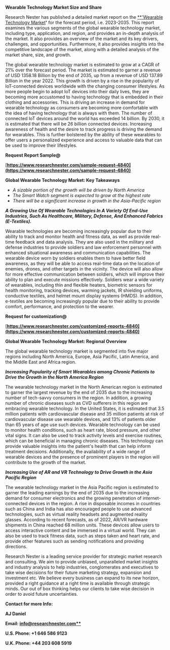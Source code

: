 ﻿**Wearable Technology Market Size and Share**

Research Nester has published a detailed market report on the [**'Wearable Technology Market](https://www.researchnester.com/reports/wearable-technology-market/4840)**'** for the forecast period, i.e. 2023-2035. This report examines the various segments of the global wearable technology market, including type, application, and region, and provides an in-depth analysis of the market. It also provides an overview of the market and its key drivers, challenges, and opportunities. Furthermore, it also provides insights into the competitive landscape of the market, along with a detailed analysis of the market share, size, and growth.

The global wearable technology market is estimated to grow at a CAGR of 21% over the forecast period. The market is estimated to garner a revenue of USD 1358.18 Billion by the end of 2035, up from a revenue of USD 137.89 Billion in the year 2022. This growth is driven by a rise in the popularity of IoT-connected devices worldwide with the changing consumer lifestyles. As more people begin to adopt IoT devices into their daily lives, they are becoming more accustomed to having technology that is embedded in their clothing and accessories. This is driving an increase in demand for wearable technology as consumers are becoming more comfortable with the idea of having technology that is always with them. The number of connected IoT devices around the world has exceeded 14 billion. By 2030, it is estimated that there will be 26 billion connected devices. Increasing awareness of health and the desire to track progress is driving the demand for wearables. This is further bolstered by the ability of these wearables to offer users a personalized experience and access to valuable data that can be used to improve their lifestyles.

**Request Report Sample@**

[**https://www.researchnester.com/sample-request-4840](https://www.researchnester.com/sample-request-4840)** 

**Global Wearable Technology Market: Key Takeaways** 

- *A sizable portion of the growth will be driven by North America*
- *The Smart Watch segment is expected to grow at the highest rate*
- *There will be a significant increase in growth in the Asia-Pacific region*

***A Growing Use Of Wearable Technologies In A Variety Of End-Use Industries, Such As Healthcare, Military, Defense, And Enhanced Fabrics (E-Textiles).*** 

Wearable technologies are becoming increasingly popular due to their ability to track and monitor health and fitness data, as well as provide real-time feedback and data analysis. They are also used in the military and defense industries to provide soldiers and law enforcement personnel with enhanced situational awareness and communication capabilities. The wearable device worn by soldiers enables them to have better field awareness, as they will be able to access real-time data on the location of enemies, drones, and other targets in the vicinity. The device will also allow for more effective communication between soldiers, which will improve their ability to plan and execute missions effectively. Soldiers wear a wide variety of wearables, including thin and flexible heaters, biometric sensors for health monitoring, tracking devices, warming jackets, IR shielding uniforms, conductive textiles, and helmet mount display systems (HMDS). In addition, e-textiles are becoming increasingly popular due to their ability to provide comfort, performance, and protection to the wearer.

**Request for customization@**

[**https://www.researchnester.com/customized-reports-4840](https://www.researchnester.com/customized-reports-4840)** 

**Global Wearable Technology Market: Regional Overview**

The global wearable technology market is segmented into five major regions including North America, Europe, Asia Pacific, Latin America, and the Middle East and Africa region. 

***Increasing Popularity of Smart Wearables among Chronic Patients to Drive the Growth in the North America Region***

The wearable technology market in the North American region is estimated to garner the largest revenue by the end of 2035 due to the increasing number of tech-savvy consumers in the region. In addition, a growing number of chronic diseases such as CVD sufferers in this region are embracing wearable technology. In the United States, it is estimated that 3.5 million patients with cardiovascular disease and 35 million patients at risk of cardiovascular disease use wearable devices, and 13% of patients older than 65 years of age use such devices. Wearable technology can be used to monitor health conditions, such as heart rate, blood pressure, and other vital signs. It can also be used to track activity levels and exercise routines, which can be beneficial in managing chronic diseases. This technology can provide valuable insights into the patient's health that can help inform treatment decisions. Additionally, the availability of a wide range of wearable devices and the presence of prominent players in the region will contribute to the growth of the market.

***Increasing Use of AR and VR Technology to Drive Growth in the Asia Pacific Region***

The wearable technology market in the Asia Pacific region is estimated to garner the leading earnings by the end of 2035 due to the increasing demand for consumer electronics and the growing penetration of internet-connected devices in the region. A rise in disposable incomes in countries such as China and India has also encouraged people to use advanced technologies, such as virtual reality headsets and augmented reality glasses. According to recent forecasts, as of 2022, AR/VR hardware shipments in China reached 68 million units. These devices allow users to access interactive content and be immersed in a virtual world. They can also be used to track fitness data, such as steps taken and heart rate, and provide other features such as sending notifications and providing directions. 

Research Nester is a leading service provider for strategic market research and consulting. We aim to provide unbiased, unparalleled market insights and industry analysis to help industries, conglomerates and executives to take wise decisions for their future marketing strategy, expansion and investment etc. We believe every business can expand to its new horizon, provided a right guidance at a right time is available through strategic minds. Our out of box thinking helps our clients to take wise decision in order to avoid future uncertainties.

**Contact for more Info:**

**AJ Daniel**

**Email: [info@researchnester.com**](mailto:info@researchnester.com)**

**U.S. Phone: +1 646 586 9123** 

**U.K. Phone: +44 203 608 5919**
